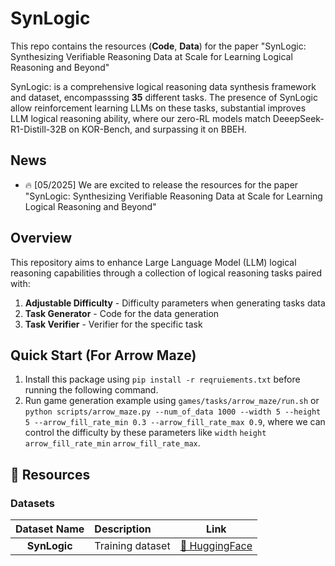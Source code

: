 # SynLogic

This repo contains the resources (**Code**, **Data**) for the paper "SynLogic: Synthesizing Verifiable Reasoning Data at Scale for Learning Logical Reasoning and Beyond"

SynLogic: is a comprehensive logical reasoning data synthesis framework and dataset, encompasssing **35** different tasks. The presence of SynLogic allow reinforcement learning LLMs on these tasks, substantial improves LLM logical reasoning ability, where our zero-RL models match DeeepSeek-R1-Distill-32B on KOR-Bench, and surpassing it on BBEH.

## News
- :fire: [05/2025] We are excited to release the resources for the paper "SynLogic: Synthesizing Verifiable Reasoning Data at Scale for Learning Logical Reasoning and Beyond"

## Overview
This repository aims to enhance Large Language Model (LLM) logical reasoning capabilities through a collection of logical reasoning tasks paired with:
1. **Adjustable Difficulty** - Difficulty parameters when generating tasks data
2. **Task Generator** - Code for the data generation
3. **Task Verifier** - Verifier for the specific task


## Quick Start (For Arrow Maze)
1. Install this package using ```pip install -r reqruiements.txt``` before running the following command.
2. Run game generation example using ```games/tasks/arrow_maze/run.sh``` 
or
```python scripts/arrow_maze.py --num_of_data 1000 --width 5 --height 5 --arrow_fill_rate_min 0.3 --arrow_fill_rate_max 0.9```, where we can control the difficulty by these parameters like `width` `height`  `arrow_fill_rate_min` `arrow_fill_rate_max`.



## :rocket: Resources

### Datasets
| Dataset Name | Description | Link |
|:------------:|:------------|:----:|
| **SynLogic** | Training dataset | [🤗 HuggingFace]() |

